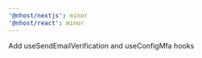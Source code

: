 ```yaml
---
'@nhost/nextjs': minor
'@nhost/react': minor
---
```


Add useSendEmailVerification and useConfigMfa hooks
